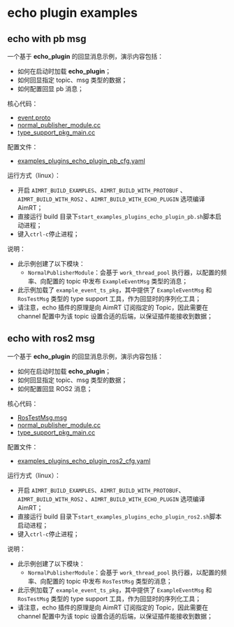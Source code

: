 # echo plugin examples

## echo with pb msg

一个基于 **echo_plugin** 的回显消息示例，演示内容包括：
- 如何在启动时加载 **echo_plugin**；
- 如何回显指定 topic、msg 类型的数据；
- 如何配置回显 pb 消息；


核心代码：
- [event.proto](../../../protocols/pb/example/event.proto)
- [normal_publisher_module.cc](../../cpp/pb_chn/module/normal_publisher_module/normal_publisher_module.cc)
- [type_support_pkg_main.cc](./example_event_ts_pkg/type_support_pkg_main.cc)


配置文件：
- [examples_plugins_echo_plugin_pb_cfg.yaml](./install/linux/bin/cfg/examples_plugins_echo_plugin_pb_cfg.yaml)


运行方式（linux）：
- 开启 `AIMRT_BUILD_EXAMPLES`、`AIMRT_BUILD_WITH_PROTOBUF` 、`AIMRT_BUILD_WITH_ROS2` 、`AIMRT_BUILD_WITH_ECHO_PLUGIN` 选项编译 AimRT；
- 直接运行 build 目录下`start_examples_plugins_echo_plugin_pb.sh`脚本启动进程；
- 键入`ctrl-c`停止进程；


说明：
- 此示例创建了以下模块：
  - `NormalPublisherModule`：会基于 `work_thread_pool` 执行器，以配置的频率、向配置的 topic 中发布 `ExampleEventMsg` 类型的消息；
- 此示例加载了 `example_event_ts_pkg`，其中提供了 `ExampleEventMsg` 和 `RosTestMsg` 类型的 type support 工具，作为回显时的序列化工具；
- 请注意，echo 插件的原理是向 AimRT 订阅指定的 Topic，因此需要在 channel 配置中为该 topic 设置合适的后端，以保证插件能接收到数据；


## echo with ros2 msg

一个基于 **echo_plugin** 的回显消息示例，演示内容包括：
- 如何在启动时加载 **echo_plugin**；
- 如何回显指定 topic、msg 类型的数据；
- 如何配置回显 ROS2 消息；


核心代码：
- [RosTestMsg.msg](../../../protocols/ros2/example_ros2/msg/RosTestMsg.msg)
- [normal_publisher_module.cc](../../cpp/ros2_chn/module/normal_publisher_module/normal_publisher_module.cc)
- [type_support_pkg_main.cc](./example_event_ts_pkg/type_support_pkg_main.cc)


配置文件：
- [examples_plugins_echo_plugin_ros2_cfg.yaml](./install/linux/bin/cfg/examples_plugins_echo_plugin_ros2_cfg.yaml)


运行方式（linux）：
- 开启 `AIMRT_BUILD_EXAMPLES`、`AIMRT_BUILD_WITH_PROTOBUF`、`AIMRT_BUILD_WITH_ROS2` 、`AIMRT_BUILD_WITH_ECHO_PLUGIN` 选项编译 AimRT；
- 直接运行 build 目录下`start_examples_plugins_echo_plugin_ros2.sh`脚本启动进程；
- 键入`ctrl-c`停止进程；


说明：
- 此示例创建了以下模块：
  - `NormalPublisherModule`：会基于 `work_thread_pool` 执行器，以配置的频率、向配置的 topic 中发布 `RosTestMsg` 类型的消息；
- 此示例加载了 `example_event_ts_pkg`，其中提供了 `ExampleEventMsg` 和 `RosTestMsg` 类型的 type support 工具，作为回显时的序列化工具；
- 请注意，echo 插件的原理是向 AimRT 订阅指定的 Topic，因此需要在 channel 配置中为该 topic 设置合适的后端，以保证插件能接收到数据；
